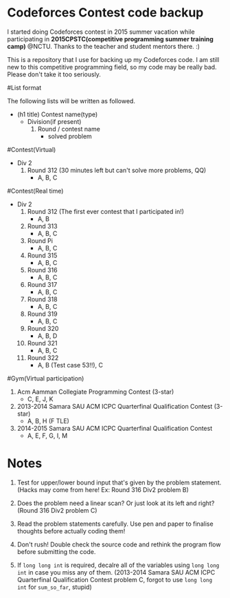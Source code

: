 # Codeforces Contest code backup

I started doing Codeforces contest in 2015 summer vacation while participating in **2015CPSTC(competitive programming summer training camp)** @NCTU. Thanks to the teacher and student mentors there. :)

This is a repository that I use for backing up my Codeforces code. I am still new to this competitive programming field, so my code may be really bad. Please don't take it too seriously.

#List format

The following lists will be written as followed.

* (h1 title) Contest name(type)
    * Division(if present)
        1. Round / contest name
            * solved problem

#Contest(Virtual)

* Div 2
    1. Round 312 (30 minutes left but can't solve more problems, QQ)
        * A, B, C

#Contest(Real time)

* Div 2
    1. Round 312 (The first ever contest that I participated in!)
        * A, B
    2. Round 313
        * A, B, C
    3. Round Pi
        * A, B, C
    4. Round 315
        * A, B, C
    5. Round 316
        * A, B, C
    6. Round 317
        * A, B, C
    7. Round 318
        * A, B, C
    8. Round 319
        * A, B, C
    9. Round 320
        * A, B, D
    10. Round 321
        * A, B, C
    11. Round 322
        * A, B (Test case 53!!), C

#Gym(Virtual participation)

1. Acm Aamman Collegiate Programming Contest (3-star)
    * C, E, J, K
2. 2013-2014 Samara SAU ACM ICPC Quarterfinal Qualification Contest (3-star)
    * A, B, H (F TLE)
3. 2014-2015 Samara SAU ACM ICPC Quarterfinal Qualification Contest
    * A, E, F, G, I, M

# Notes

1. Test for upper/lower bound input that's given by the problem statement.
(Hacks may come from here! Ex: Round 316 Div2 problem B)

2. Does the problem need a linear scan? Or just look at its left and right?
(Round 316 Div2 problem C)

3. Read the problem statements carefully. Use pen and paper to finalise thoughts before actually coding them!

4. Don't rush! Double check the source code and rethink the program flow before submitting the code.

5. If `long long int` is required, decalre all of the variables using `long long int` in case you miss any of them. (2013-2014 Samara SAU ACM ICPC Quarterfinal Qualification Contest problem C, forgot to use `long long int` for `sum_so_far`, stupid)
